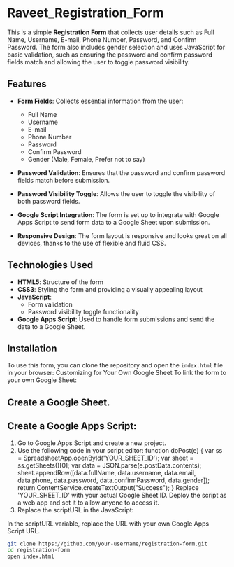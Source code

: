 # Raveet_Registration_Form

This is a simple **Registration Form** that collects user details such as Full Name, Username, E-mail, Phone Number, Password, and Confirm Password. The form also includes gender selection and uses JavaScript for basic validation, such as ensuring the password and confirm password fields match and allowing the user to toggle password visibility.

## Features

- **Form Fields**: Collects essential information from the user:
  - Full Name
  - Username
  - E-mail
  - Phone Number
  - Password
  - Confirm Password
  - Gender (Male, Female, Prefer not to say)
  
- **Password Validation**: Ensures that the password and confirm password fields match before submission.

- **Password Visibility Toggle**: Allows the user to toggle the visibility of both password fields.

- **Google Script Integration**: The form is set up to integrate with Google Apps Script to send form data to a Google Sheet upon submission.

- **Responsive Design**: The form layout is responsive and looks great on all devices, thanks to the use of flexible and fluid CSS.

## Technologies Used

- **HTML5**: Structure of the form
- **CSS3**: Styling the form and providing a visually appealing layout
- **JavaScript**: 
  - Form validation
  - Password visibility toggle functionality
- **Google Apps Script**: Used to handle form submissions and send the data to a Google Sheet.

## Installation

To use this form, you can clone the repository and open the `index.html` file in your browser:
Customizing for Your Own Google Sheet
To link the form to your own Google Sheet:

## Create a Google Sheet.

## Create a Google Apps Script:

1. Go to Google Apps Script and create a new project.
2. Use the following code in your script editor:
function doPost(e) {
  var ss = SpreadsheetApp.openById('YOUR_SHEET_ID');
  var sheet = ss.getSheets()[0];
  var data = JSON.parse(e.postData.contents);
  sheet.appendRow([data.fullName, data.username, data.email, data.phone, data.password, data.confirmPassword, data.gender]);
  return ContentService.createTextOutput("Success");
}
Replace 'YOUR_SHEET_ID' with your actual Google Sheet ID.
Deploy the script as a web app and set it to allow anyone to access it.
3. Replace the scriptURL in the JavaScript:

In the scriptURL variable, replace the URL with your own Google Apps Script URL.
```bash
git clone https://github.com/your-username/registration-form.git
cd registration-form
open index.html

